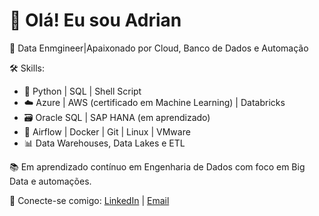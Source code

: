 # 👋 Olá! Eu sou Adrian

🎯 Data Enmgineer|Apaixonado por Cloud, Banco de Dados e Automação

🛠️ Skills:
- 🐍 Python | SQL | Shell Script
- ☁️ Azure | AWS (certificado em Machine Learning) | Databricks
- 🗃️ Oracle SQL | SAP HANA (em aprendizado)
- 🧰 Airflow | Docker | Git | Linux | VMware
- 📊 Data Warehouses, Data Lakes e ETL

📚 Em aprendizado contínuo em Engenharia de Dados com foco em Big Data e automações.

🔗 Conecte-se comigo:
[LinkedIn](https://www.linkedin.com/in/seu-usuario) | [Email](mailto:seuemail@exemplo.com)

